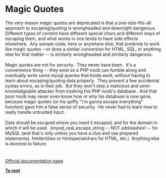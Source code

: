# Magic Quotes




<div class="phpcode"><span class="html">
The very reason magic quotes are deprecated is that a one-size-fits-all approach to escaping/quoting is wrongheaded and downright dangerous.&#xA0; Different types of content have different special chars and different ways of escaping them, and what works in one tends to have side effects elsewhere.&#xA0; Any sample code, here or anywhere else, that pretends to work like magic quotes --or does a similar conversion for HTML, SQL, or anything else for that matter -- is similarly wrongheaded and similarly dangerous.<br><br>Magic quotes are not for security.&#xA0; They never have been.&#xA0; It&apos;s a convenience thing -- they exist so a PHP noob can fumble along and eventually write some mysql queries that kinda work, without having to learn about escaping/quoting data properly.&#xA0; They prevent a few accidental syntax errors, as is their job.&#xA0; But they won&apos;t stop a malicious and semi-knowledgeable attacker from trashing the PHP noob&apos;s database.&#xA0; And that poor noob may never even know how or why his database is now gone, because magic quotes (or his spiffy &quot;i&apos;m gonna escape everything&quot; function) gave him a false sense of security.&#xA0; He never had to learn how to really handle untrusted input.<br><br>Data should be escaped where you need it escaped, and for the domain in which it will be used.&#xA0; (mysql_real_escape_string -- NOT addslashes! -- for MySQL (and that&apos;s only unless you have a clue and use prepared statements), htmlentities or htmlspecialchars for HTML, etc.)&#xA0; Anything else is doomed to failure.</span>
</div>
  

#

[Official documentation page](https://www.php.net/manual/en/security.magicquotes.php)

**[To root](/README.md)**